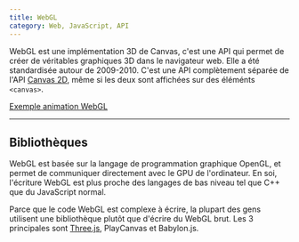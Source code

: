 ```yaml
---
title: WebGL
category: Web, JavaScript, API
---
```


WebGL est une implémentation 3D de Canvas, c'est une API qui permet de créer de véritables graphiques 3D dans le navigateur web. Elle a été standardisée autour de 2009-2010. C'est une API complètement séparée de l'API [Canvas 2D](js-canvas.md), même si les deux sont affichées sur des éléménts `<canvas>`.

[Exemple animation WebGL](https://mdn.github.io/learning-area/javascript/apis/drawing-graphics/threejs-cube/index.html)

---

## Bibliothèques

WebGL est basée sur la langage de programmation graphique OpenGL, et permet de communiquer directement avec le GPU de l'ordinateur. En soi, l'écriture WebGL est plus proche des langages de bas niveau tel que C++ que du JavaScript normal.

Parce que le code WebGL est complexe à écrire, la plupart des gens utilisent une bibliothèque plutôt que d'écrire du WebGL brut. Les 3 principales sont [Three.js](three.md), PlayCanvas et Babylon.js.
